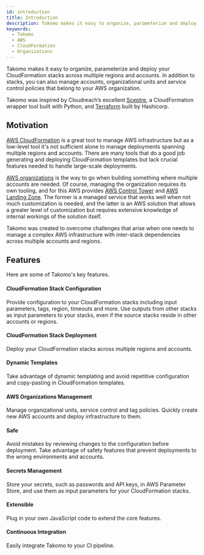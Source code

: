 ```yaml
---
id: introduction
title: Introduction
description: Takomo makes it easy to organize, parameterize and deploy your CloudFormation stacks across multiple regions and accounts
keywords:
  - Takomo
  - AWS
  - CloudFormation
  - Organizations
---
```


Takomo makes it easy to organize, parameterize and deploy your CloudFormation stacks across multiple regions and accounts. In addition to stacks, you can also manage accounts, organizational units and service control policies that belong to your AWS organization.

Takomo was inspired by Cloudreach’s excellent [Sceptre](https://sceptre.cloudreach.com/), a CloudFormation wrapper tool built with Python, and [Terraform](https://www.terraform.io/) built by Hashicorp.

## Motivation

[AWS CloudFormation](https://aws.amazon.com/cloudformation/) is a great tool to manage AWS infrastructure but as a low-level tool it's not sufficient alone to manage deployments spanning multiple regions and accounts. There are many tools that do a good job generating and deploying CloudFormation templates but lack crucial features needed to handle large-scale deployments.

[AWS organizations](https://aws.amazon.com/organizations/) is the way to go when building something where multiple accounts are needed. Of course, managing the organization requires its own tooling, and for this AWS provides [AWS Control Tower](https://aws.amazon.com/controltower/) and [AWS Landing Zone](https://aws.amazon.com/solutions/aws-landing-zone/). The former is a managed service that works well when not much customization is needed, and the latter is an AWS solution that allows a greater level of customization but requires extensive knowledge of internal workings of the solution itself.

Takomo was created to overcome challenges that arise when one needs to manage a complex AWS infrastructure with inter-stack dependencies across multiple accounts and regions.

## Features

Here are some of Takomo's key features.

#### CloudFormation Stack Configuration

Provide configuration to your CloudFormation stacks including input parameters, tags, region, timeouts and more. Use outputs from other stacks as input parameters to your stacks, even if the source stacks reside in other accounts or regions.

#### CloudFormation Stack Deployment

Deploy your CloudFormation stacks across multiple regions and accounts.

#### Dynamic Templates

Take advantage of dynamic templating and avoid repetitive configuration and
copy-pasting in CloudFormation templates.

#### AWS Organizations Management

Manage organizational units, service control and tag policies. Quickly create new AWS accounts and deploy infrastructure to them.

#### Safe

Avoid mistakes by reviewing changes to the configuration before deployment. Take advantage of safety features that prevent deployments to the wrong environments
and accounts.

#### Secrets Management

Store your secrets, such as passwords and API keys, in AWS Parameter Store, and use them as input parameters for your CloudFormation stacks.

#### Extensible

Plug in your own JavaScript code to extend the core features.

#### Continuous Integration

Easily integrate Takomo to your CI pipeline.
